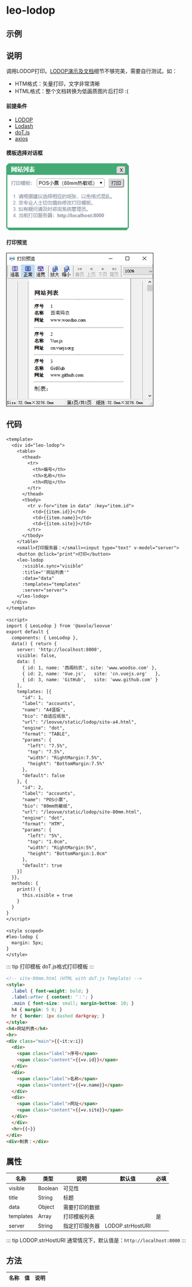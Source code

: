 leo-lodop
=========

示例
----
<ClientOnly>
  <labs-leo-lodop/>
</ClientOnly>

说明
----
调用LODOP打印。[LODOP演示及文档](http://www.lodop.net/LodopDemo.html)细节不够完美，需要自行测试。如：
- HTM格式：矢量打印，文字非常清晰
- HTML格式：整个文档转换为低画质图片后打印 :(

#### 前提条件
- [LODOP](http://www.lodop.net/)
- [Lodash](https://www.lodashjs.com/)
- [doT.js](https://github.com/defunkt/dotjs)
- [axios](https://github.com/axios/axios)

#### 模板选择对话框
![模板选择对话框](./assets/leo-lodop-dialog.png)

#### 打印预览
![打印预览](./assets/leo-lodop-preview.png)


代码
----

```vue
<template>
  <div id="leo-lodop">
    <table>
      <thead>
        <tr>
          <th>编号</th>
          <th>名称</th>
          <th>网址</th>
        </tr>
      </thead>
      <tbody>
        <tr v-for="item in data" :key="item.id">
          <td>{{item.id}}</td>
          <td>{{item.name}}</td>
          <td>{{item.site}}</td>
        </tr>
      </tbody>
    </table>
    <small>打印服务器：</small><input type="text" v-model="server">
    <button @click="print">打印</button>
    <leo-lodop
      :visible.sync="visible"
      :title="'网站列表'"
      :data="data"
      :templates="templates"
      :server="server">
    </leo-lodop>
  </div>
</template>

<script>
import { LeoLodop } from '@axolo/leovue'
export default {
  components: { LeoLodop },
  data() { return {
    server: 'http://localhost:8000',
    visible: false,
    data: [
      { id: 1, name: '西阁码农', site: 'www.woodso.com' },
      { id: 2, name: 'Vue.js',   site: 'cn.vuejs.org'   },
      { id: 3, name: 'GitHub',   site: 'www.github.com' }
    ],
    templates: [{
      "id": 1,
      "label": "accounts",
      "name": "A4竖版",
      "bio": "自适应纸张",
      "url": "/leovue/static/lodop/site-a4.html",
      "engine": "dot",
      "format": "TABLE",
      "params": {
        "left": "7.5%",
        "top": "7.5%",
        "width": "RightMargin:7.5%",
        "height": "BottomMargin:7.5%"
      },
      "default": false
    }, {
      "id": 2,
      "label": "accounts",
      "name": "POS小票",
      "bio": "80mm热敏纸",
      "url": "/leovue/static/lodop/site-80mm.html",
      "engine": "dot",
      "format": "HTM",
      "params": {
        "left": "5%",
        "top": "1.0cm",
        "width": "RightMargin:5%",
        "height": "BottomMargin:1.0cm"
      },
      "default": true
    }]
  }},
  methods: {
    print() {
      this.visible = true
    }
  }
}
</script>

<style scoped>
#leo-lodop {
  margin: 5px;
}
</style>
```

::: tip 打印模板
doT.js格式打印模板
:::

```html
<!-- site-80mm.html (HTML with doT.js Template) -->
<style>
  .label { font-weight: bold; }
  .label:after { content: '：'; }
  .main { font-size: small; margin-bottom: 10; }
  h4 { margin: 5 0; }
  hr { border: 1px dashed darkgray; }
</style>
<h4>网站列表</h4>
<hr>
<div class="main">{{~it:v:i}}
  <div>
    <span class="label">序号</span>
    <span class="content">{{=v.id}}</span>
  </div>
  <div>
    <span class="label">名称</span>
    <span class="content">{{=v.name}}</span>
  </div>
  <div>
    <span class="label">网址</span>
    <span class="content">{{=v.site}}</span>
  </div>
  </div>
  <hr>{{~}}
</div>
<div>制表：</div>
```

属性
----
|   名称    |  类型   |      说明      |      默认值      | 必填 |
| --------- | ------- | -------------- | ---------------- | ---- |
| visible   | Boolean | 可见性         |                  |      |
| title     | String  | 标题           |                  |      |
| data      | Object  | 需要打印的数据 |                  |      |
| templates | Array   | 打印模板列表   |                  | 是   |
| server    | String  | 指定打印服务器 | LODOP.strHostURI |      |

::: tip LODOP.strHostURI
通常情况下，默认值是：`http://localhost:8000`
:::

方法
----
|  名称  |      值      |            说明            |
| ------ | ------------ | -------------------------- |
